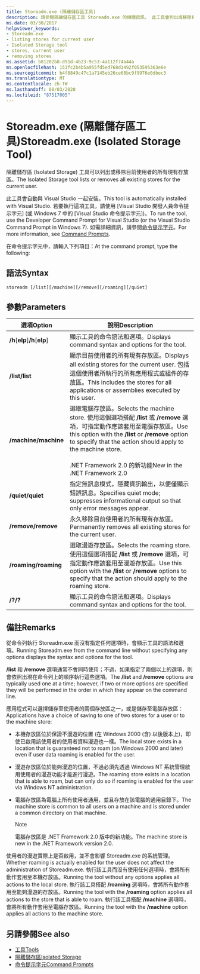 ```yaml
---
title: Storeadm.exe (隔離儲存區工具)
description: 請參閱隔離儲存區工具 Storeadm.exe 的相關資訊。 此工具會列出或移除目前使用者的所有現有存放區。
ms.date: 03/30/2017
helpviewer_keywords:
- Storeadm.exe
- listing stores for current user
- Isolated Storage tool
- stores, current user
- removing stores
ms.assetid: b81202b8-d91d-4b23-9c53-4a112f74a44a
ms.openlocfilehash: 153fc2b4b5a955fd5ed768d1492f053595363e6e
ms.sourcegitcommit: b4f8849c47c1a7145eb26ce68bc9f9976e0dbec3
ms.translationtype: MT
ms.contentlocale: zh-TW
ms.lasthandoff: 08/03/2020
ms.locfileid: "87517005"
---
```

# <a name="storeadmexe-isolated-storage-tool"></a><span data-ttu-id="d3c8b-104">Storeadm.exe (隔離儲存區工具)</span><span class="sxs-lookup"><span data-stu-id="d3c8b-104">Storeadm.exe (Isolated Storage Tool)</span></span>
<span data-ttu-id="d3c8b-105">隔離儲存區 (Isolated Storage) 工具可以列出或移除目前使用者的所有現有存放區。</span><span class="sxs-lookup"><span data-stu-id="d3c8b-105">The Isolated Storage tool lists or removes all existing stores for the current user.</span></span>  
  
 <span data-ttu-id="d3c8b-106">此工具會自動與 Visual Studio 一起安裝。</span><span class="sxs-lookup"><span data-stu-id="d3c8b-106">This tool is automatically installed with Visual Studio.</span></span> <span data-ttu-id="d3c8b-107">若要執行這項工具，請使用 [Visual Studio 開發人員命令提示字元] (或 Windows 7 中的 [Visual Studio 命令提示字元])。</span><span class="sxs-lookup"><span data-stu-id="d3c8b-107">To run the tool, use the Developer Command Prompt for Visual Studio (or the Visual Studio Command Prompt in Windows 7).</span></span> <span data-ttu-id="d3c8b-108">如需詳細資訊，請參閱[命令提示字元](developer-command-prompt-for-vs.md)。</span><span class="sxs-lookup"><span data-stu-id="d3c8b-108">For more information, see [Command Prompts](developer-command-prompt-for-vs.md).</span></span>  
  
 <span data-ttu-id="d3c8b-109">在命令提示字元中，請輸入下列項目：</span><span class="sxs-lookup"><span data-stu-id="d3c8b-109">At the command prompt, type the following:</span></span>  
  
## <a name="syntax"></a><span data-ttu-id="d3c8b-110">語法</span><span class="sxs-lookup"><span data-stu-id="d3c8b-110">Syntax</span></span>  
  
```console  
storeadm [/list][/machine][/remove][/roaming][/quiet]  
```  
  
## <a name="parameters"></a><span data-ttu-id="d3c8b-111">參數</span><span class="sxs-lookup"><span data-stu-id="d3c8b-111">Parameters</span></span>  
  
|<span data-ttu-id="d3c8b-112">選項</span><span class="sxs-lookup"><span data-stu-id="d3c8b-112">Option</span></span>|<span data-ttu-id="d3c8b-113">說明</span><span class="sxs-lookup"><span data-stu-id="d3c8b-113">Description</span></span>|  
|------------|-----------------|  
|<span data-ttu-id="d3c8b-114">**/h**[**elp**]</span><span class="sxs-lookup"><span data-stu-id="d3c8b-114">**/h**[**elp**]</span></span>|<span data-ttu-id="d3c8b-115">顯示工具的命令語法和選項。</span><span class="sxs-lookup"><span data-stu-id="d3c8b-115">Displays command syntax and options for the tool.</span></span>|  
|<span data-ttu-id="d3c8b-116">**/list**</span><span class="sxs-lookup"><span data-stu-id="d3c8b-116">**/list**</span></span>|<span data-ttu-id="d3c8b-117">顯示目前使用者的所有現有存放區。</span><span class="sxs-lookup"><span data-stu-id="d3c8b-117">Displays all existing stores for the current user.</span></span> <span data-ttu-id="d3c8b-118">包括這個使用者所執行的所有應用程式或組件的存放區。</span><span class="sxs-lookup"><span data-stu-id="d3c8b-118">This includes the stores for all applications or assemblies executed by this user.</span></span>|  
|<span data-ttu-id="d3c8b-119">**/machine**</span><span class="sxs-lookup"><span data-stu-id="d3c8b-119">**/machine**</span></span>|<span data-ttu-id="d3c8b-120">選取電腦存放區。</span><span class="sxs-lookup"><span data-stu-id="d3c8b-120">Selects the machine store.</span></span> <span data-ttu-id="d3c8b-121">使用這個選項搭配 **/list** 或 **/remove** 選項，可指定動作應該套用至電腦存放區。</span><span class="sxs-lookup"><span data-stu-id="d3c8b-121">Use this option with the **/list** or **/remove** option to specify that the action should apply to the machine store.</span></span><br /><br /> <span data-ttu-id="d3c8b-122">.NET Framework 2.0 的新功能</span><span class="sxs-lookup"><span data-stu-id="d3c8b-122">New in the .NET Framework 2.0</span></span>|  
|<span data-ttu-id="d3c8b-123">**/quiet**</span><span class="sxs-lookup"><span data-stu-id="d3c8b-123">**/quiet**</span></span>|<span data-ttu-id="d3c8b-124">指定無訊息模式，隱藏資訊輸出，以便僅顯示錯誤訊息。</span><span class="sxs-lookup"><span data-stu-id="d3c8b-124">Specifies quiet mode; suppresses informational output so that only error messages appear.</span></span>|  
|<span data-ttu-id="d3c8b-125">**/remove**</span><span class="sxs-lookup"><span data-stu-id="d3c8b-125">**/remove**</span></span>|<span data-ttu-id="d3c8b-126">永久移除目前使用者的所有現有存放區。</span><span class="sxs-lookup"><span data-stu-id="d3c8b-126">Permanently removes all existing stores for the current user.</span></span>|  
|<span data-ttu-id="d3c8b-127">**/roaming**</span><span class="sxs-lookup"><span data-stu-id="d3c8b-127">**/roaming**</span></span>|<span data-ttu-id="d3c8b-128">選取漫遊存放區。</span><span class="sxs-lookup"><span data-stu-id="d3c8b-128">Selects the roaming store.</span></span> <span data-ttu-id="d3c8b-129">使用這個選項搭配 **/list** 或 **/remove** 選項，可指定動作應該套用至漫遊存放區。</span><span class="sxs-lookup"><span data-stu-id="d3c8b-129">Use this option with the **/list** or **/remove** options to specify that the action should apply to the roaming store.</span></span>|  
|<span data-ttu-id="d3c8b-130">**/?**</span><span class="sxs-lookup"><span data-stu-id="d3c8b-130">**/?**</span></span>|<span data-ttu-id="d3c8b-131">顯示工具的命令語法和選項。</span><span class="sxs-lookup"><span data-stu-id="d3c8b-131">Displays command syntax and options for the tool.</span></span>|  
  
## <a name="remarks"></a><span data-ttu-id="d3c8b-132">備註</span><span class="sxs-lookup"><span data-stu-id="d3c8b-132">Remarks</span></span>  
 <span data-ttu-id="d3c8b-133">從命令列執行 Storeadm.exe 而沒有指定任何選項時，會顯示工具的語法和選項。</span><span class="sxs-lookup"><span data-stu-id="d3c8b-133">Running Storeadm.exe from the command line without specifying any options displays the syntax and options for the tool.</span></span>  
  
 <span data-ttu-id="d3c8b-134">**/list** 和 **/remove** 選項通常不會同時使用；不過，如果指定了兩個以上的選項，則會依照出現在命令列上的順序執行這些選項。</span><span class="sxs-lookup"><span data-stu-id="d3c8b-134">The **/list** and **/remove** options are typically used one at a time; however, if two or more options are specified they will be performed in the order in which they appear on the command line.</span></span>  
  
 <span data-ttu-id="d3c8b-135">應用程式可以選擇儲存至使用者的兩個存放區之一，或是儲存至電腦存放區：</span><span class="sxs-lookup"><span data-stu-id="d3c8b-135">Applications have a choice of saving to one of two stores for a user or to the machine store:</span></span>  
  
- <span data-ttu-id="d3c8b-136">本機存放區位於保證不漫遊的位置 (在 Windows 2000 (含) 以後版本上)，即使已啟用該使用者的使用者資料漫遊也一樣。</span><span class="sxs-lookup"><span data-stu-id="d3c8b-136">The local store exists in a location that is guaranteed not to roam (on Windows 2000 and later) even if user data roaming is enabled for the user.</span></span>  
  
- <span data-ttu-id="d3c8b-137">漫遊存放區位於能夠漫遊的位置，不過必須先透過 Windows NT 系統管理啟用使用者的漫遊功能才能進行漫遊。</span><span class="sxs-lookup"><span data-stu-id="d3c8b-137">The roaming store exists in a location that is able to roam, but can only do so if roaming is enabled for the user via Windows NT administration.</span></span>  
  
- <span data-ttu-id="d3c8b-138">電腦存放區為電腦上所有使用者通用，並且存放在該電腦的通用目錄下。</span><span class="sxs-lookup"><span data-stu-id="d3c8b-138">The machine store is common to all users on a machine and is stored under a common directory on that machine.</span></span>  
  
    > [!NOTE]
    > <span data-ttu-id="d3c8b-139">電腦存放區是 .NET Framework 2.0 版中的新功能。</span><span class="sxs-lookup"><span data-stu-id="d3c8b-139">The machine store is new in the .NET Framework version 2.0.</span></span>  
  
 <span data-ttu-id="d3c8b-140">使用者的漫遊實際上是否啟用，並不會影響 Storeadm.exe 的系統管理。</span><span class="sxs-lookup"><span data-stu-id="d3c8b-140">Whether roaming is actually enabled for the user does not affect the administration of Storeadm.exe.</span></span> <span data-ttu-id="d3c8b-141">執行該工具而沒有使用任何選項時，會將所有動作套用至本機存放區。</span><span class="sxs-lookup"><span data-stu-id="d3c8b-141">Running the tool without any options applies all actions to the local store.</span></span> <span data-ttu-id="d3c8b-142">執行該工具搭配 **/roaming** 選項時，會將所有動作套用至能夠漫遊的存放區。</span><span class="sxs-lookup"><span data-stu-id="d3c8b-142">Running the tool with the **/roaming** option applies all actions to the store that is able to roam.</span></span> <span data-ttu-id="d3c8b-143">執行該工具搭配 **/machine** 選項時，會將所有動作套用至電腦存放區。</span><span class="sxs-lookup"><span data-stu-id="d3c8b-143">Running the tool with the **/machine** option applies all actions to the machine store.</span></span>  
  
## <a name="see-also"></a><span data-ttu-id="d3c8b-144">另請參閱</span><span class="sxs-lookup"><span data-stu-id="d3c8b-144">See also</span></span>

- [<span data-ttu-id="d3c8b-145">工具</span><span class="sxs-lookup"><span data-stu-id="d3c8b-145">Tools</span></span>](index.md)
- [<span data-ttu-id="d3c8b-146">隔離儲存區</span><span class="sxs-lookup"><span data-stu-id="d3c8b-146">Isolated Storage</span></span>](../../standard/io/isolated-storage.md)
- [<span data-ttu-id="d3c8b-147">命令提示字元</span><span class="sxs-lookup"><span data-stu-id="d3c8b-147">Command Prompts</span></span>](developer-command-prompt-for-vs.md)
